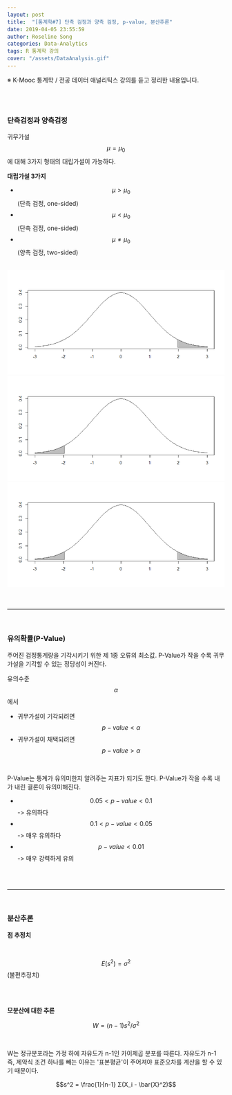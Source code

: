 ```yaml
---
layout: post
title:  "[통계학#7] 단측 검정과 양측 검정, p-value, 분산추론"
date: 2019-04-05 23:55:59
author: Roseline Song
categories: Data-Analytics
tags: R 통계학 강의
cover: "/assets/DataAnalysis.gif"
---
```


※ K-Mooc 통계학 / 전공 데이터 애널리틱스 강의를 듣고 정리한 내용입니다.

<br>
<br>

### 단측검정과 양측검정

귀무가설 $$μ=μ_0$$에 대해 3가지 형태의 대립가설이 가능하다. 

**대립가설 3가지**

- $$μ > μ_0$$ (단측 검정, one-sided) 
- $$μ < μ_0$$ (단측 검정, one-sided)
- $$μ ≠ μ_0$$ (양측 검정, two-sided)

<br>

<div id="carouselExampleSlidesOnly" class="carousel slide" data-ride="carousel">
  <div class="carousel-inner">
    <div class="carousel-item active">
        <img src="/assets/images/190405_Rplot.png" class="d-block w-100" alt="...">
    </div>
    <div class="carousel-item">
      <img src="/assets/images/190405_Rplot01.png" class="d-block w-100" alt="...">
    </div>
    <div class="carousel-item">
      <img src="/assets/images/190405_Rplot02.png" class="d-block w-100" alt="...">
    </div>
  </div>
</div>

<br>
<br>

<hr>

<br>

### 유의확률(P-Value)

주어진 검정통계량을 기각시키기 위한 제 1종 오류의 최소값. P-Value가 작을 수록 귀무가설을 기각할 수 있는 정당성이 커진다.

유의수준 $$α$$에서 

- 귀무가설이 기각되려면 $$p-value < α$$
- 귀무가설이 채택되려면 $$p-value > α$$

<br>

P-Value는 통계가 유의미한지 알려주는 지표가 되기도 한다. P-Value가 작을 수록 내가 내린 결론이 유의미해진다. 

- $$0.05 < p-value < 0.1$$ -> 유의하다 
- $$0.1 < p-value < 0.05$$ -> 매우 유의하다 
- $$p-value < 0.01$$ -> 매우 강력하게 유의


<br>
<br>

<hr>

<br>

### 분산추론 

**점 추정치**

<br>

$$E(s^2) = σ^2$$ (불편추정치)


<br>
<br>

**모분산에 대한 추론**

$$W = (n-1)s^2 / σ^2$$

<br>

W는 정규분포라는 가정 하에 자유도가 n-1인 카이제곱 분포를 따른다. 자유도가 n-1 즉, 제약식 조건 하나를 빼는 이유는 '표본평균'이 주어져야 표준오차를 계산을 할 수 있기 때문이다. 

$$s^2 = \frac{1}{n-1} Σ(X_i - \bar{X}^2)$$


<br>
<br>
